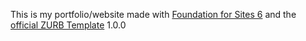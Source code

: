 This is my portfolio/website made with [Foundation for Sites 6](http://foundation.zurb.com/sites) and the [official ZURB Template](https://github.com/foundation/foundation-zurb-template) 1.0.0